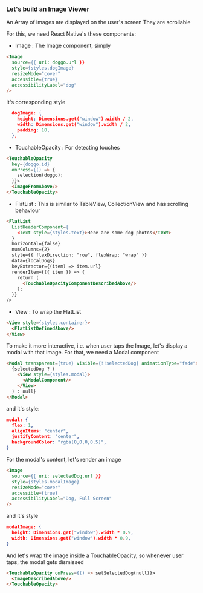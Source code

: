 ### Let's build an Image Viewer

An Array of images are displayed on the user's screen
They are scrollable

For this, we need React Native's these components:
- Image : The Image component, simply
``` html
<Image
  source={{ uri: doggo.url }}
  style={styles.dogImage}
  resizeMode="cover"
  accessible={true}
  accessibilityLabel="dog"
/>
```
It's corresponding style
``` json
  dogImage: {
    height: Dimensions.get("window").width / 2,
    width: Dimensions.get("window").width / 2,
    padding: 10,
  },
```

- TouchableOpacity : For detecting touches
``` html
<TouchableOpacity
  key={doggo.id}
  onPress={() => {
    selection(doggo);
  }}>
  <ImageFromAbove/>
</TouchableOpacity>
```

- FlatList : This is similar to TableView, CollectionView and has scrolling behaviour
``` html
<FlatList
  ListHeaderComponent={
    <Text style={styles.text}>Here are some dog photos</Text>
  }
  horizontal={false}
  numColumns={2}
  style={{ flexDirection: "row", flexWrap: "wrap" }}
  data={localDogs}
  keyExtractor={(item) => item.url}
  renderItem={({ item }) => {
    return (
      <TouchableOpacityComponentDescribedAbove/>
    );
  }}
/>
```

- View : To wrap the FlatList 
``` html
<View style={styles.container}>
  <FlatListDefinedAbove/>
</View>
```

To make it more interactive, i.e. when user taps the Image, let's display a modal with that image.
For that, we need a Modal component
``` html
<Modal transparent={true} visible={!!selectedDog} animationType="fade">
  {selectedDog ? (
    <View style={styles.modal}>
      <AModalComponent/>
    </View>
  ) : null}
</Modal>
```
and it's style:

``` json
modal: {
  flex: 1,
  alignItems: "center",
  justifyContent: "center",
  backgroundColor: "rgba(0,0,0,0.5)",
}
```

For the modal's content, let's render an image

``` html
<Image
  source={{ uri: selectedDog.url }}
  style={styles.modalImage}
  resizeMode="cover"
  accessible={true}
  accessibilityLabel="Dog, Full Screen"
/>
```
and it's style
``` json
modalImage: {
  height: Dimensions.get("window").width * 0.9,
  width: Dimensions.get("window").width * 0.9,
}
```

And let's wrap the image inside a TouchableOpacity, so whenever user taps, the modal gets dismissed
``` html
<TouchableOpacity onPress={() => setSelectedDog(null)}>
  <ImageDescribedAbove/>
</TouchableOpacity>
```

